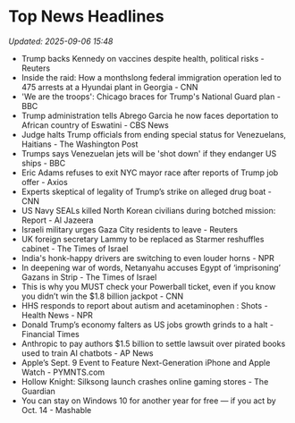 # Top News Headlines

_Updated: 2025-09-06 15:48_

- Trump backs Kennedy on vaccines despite health, political risks - Reuters
- Inside the raid: How a monthslong federal immigration operation led to 475 arrests at a Hyundai plant in Georgia - CNN
- 'We are the troops': Chicago braces for Trump's National Guard plan - BBC
- Trump administration tells Abrego Garcia he now faces deportation to African country of Eswatini - CBS News
- Judge halts Trump officials from ending special status for Venezuelans, Haitians - The Washington Post
- Trumps says Venezuelan jets will be 'shot down' if they endanger US ships - BBC
- Eric Adams refuses to exit NYC mayor race after reports of Trump job offer - Axios
- Experts skeptical of legality of Trump’s strike on alleged drug boat - CNN
- US Navy SEALs killed North Korean civilians during botched mission: Report - Al Jazeera
- Israeli military urges Gaza City residents to leave - Reuters
- UK foreign secretary Lammy to be replaced as Starmer reshuffles cabinet - The Times of Israel
- India's honk-happy drivers are switching to even louder horns - NPR
- In deepening war of words, Netanyahu accuses Egypt of ‘imprisoning’ Gazans in Strip - The Times of Israel
- This is why you MUST check your Powerball ticket, even if you know you didn’t win the $1.8 billion jackpot - CNN
- HHS responds to report about autism and acetaminophen : Shots - Health News - NPR
- Donald Trump’s economy falters as US jobs growth grinds to a halt - Financial Times
- Anthropic to pay authors $1.5 billion to settle lawsuit over pirated books used to train AI chatbots - AP News
- Apple’s Sept. 9 Event to Feature Next-Generation iPhone and Apple Watch - PYMNTS.com
- Hollow Knight: Silksong launch crashes online gaming stores - The Guardian
- You can stay on Windows 10 for another year for free — if you act by Oct. 14 - Mashable